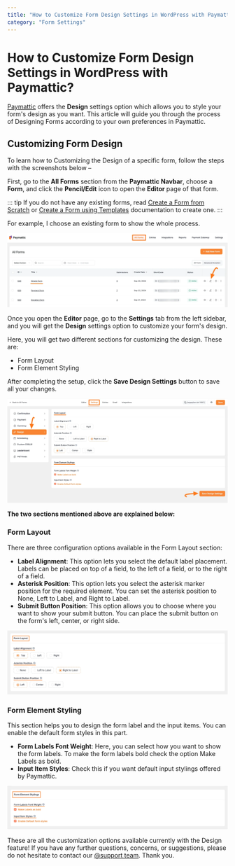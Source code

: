 ```yaml
---
title: "How to Customize Form Design Settings in WordPress with Paymattic?"
category: "Form Settings"
---
```


# How to Customize Form Design Settings in WordPress with Paymattic?

[Paymattic](https://paymattic.com/) offers the **Design** settings option which allows you to style your form's design as you want. This article will guide you through the process of Designing Forms according to your own preferences in Paymattic.

## Customizing Form Design

To learn how to Customizing the Design of a specific form, follow the steps with the screenshots below –

First, go to the **All Forms** section from the **Paymattic Navbar**, choose a **Form**, and click the **Pencil/Edit** icon to open the **Editor** page of that form.

::: tip
If you do not have any existing forms, read [Create a Form from Scratch](../form-editor/how-to-create-a-form-from-scratch-with-paymattic.md) or [Create a Form using Templates](../form-editor/simple-form-templates.md) documentation to create one.
:::

For example, I choose an existing form to show the whole process.

![Opening a form to customize design settings](../public/images/form-settings/how-to-customize-form-design-settings-in-wordpress-with-paymattic/1.-Open-desired-form-8-scaled.webp)

Once you open the **Editor** page, go to the **Settings** tab from the left sidebar, and you will get the **Design** settings option to customize your form's design.

Here, you will get two different sections for customizing the design. These are:

- Form Layout
- Form Element Styling

After completing the setup, click the **Save Design Settings** button to save all your changes.

![Design settings options in form settings](../public/images/form-settings/how-to-customize-form-design-settings-in-wordpress-with-paymattic/2.-Design-option-under-Form-Settings-option-scaled.webp)

**The two sections mentioned above are explained below:**

### Form Layout

There are three configuration options available in the Form Layout section:

- **Label Alignment**: This option lets you select the default label placement. Labels can be placed on top of a field, to the left of a field, or to the right of a field.
- **Asterisk Position**: This option lets you select the asterisk marker position for the required element. You can set the asterisk position to None, Left to Label, and Right to Label.
- **Submit Button Position**: This option allows you to choose where you want to show your submit button. You can place the submit button on the form's left, center, or right side.

![Form layout configuration options](../public/images/form-settings/how-to-customize-form-design-settings-in-wordpress-with-paymattic/3.-Form-Layout.webp)

### Form Element Styling

This section helps you to design the form label and the input items. You can enable the default form styles in this part.

- **Form Labels Font Weight**: Here, you can select how you want to show the form labels. To make the form labels bold check the option Make Labels as bold.
- **Input Item Styles**: Check this if you want default input stylings offered by Paymattic.

![Form element styling options](../public/images/form-settings/how-to-customize-form-design-settings-in-wordpress-with-paymattic/4.-Form-Element-Stylings.webp)

These are all the customization options available currently with the Design feature!
If you have any further questions, concerns, or suggestions, please do not hesitate to contact our [@support team](https://wpmanageninja.com/support-tickets/). Thank you.